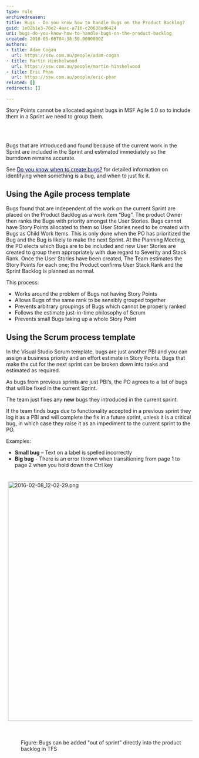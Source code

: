 ```yaml
---
type: rule
archivedreason: 
title: Bugs - Do you know how to handle Bugs on the Product Backlog?
guid: 1e02b1e3-70e2-4aac-a716-c20638ad6424
uri: bugs-do-you-know-how-to-handle-bugs-on-the-product-backlog
created: 2010-05-06T04:38:50.0000000Z
authors:
- title: Adam Cogan
  url: https://ssw.com.au/people/adam-cogan
- title: Martin Hinshelwood
  url: https://ssw.com.au/people/martin-hinshelwood
- title: Eric Phan
  url: https://ssw.com.au/people/eric-phan
related: []
redirects: []

---
```




  <p>Story Points cannot be allocated against bugs in MSF Agile 5.0 so to include them in a Sprint we need to group them.
</p>

<br><excerpt class='endintro'></excerpt><br>

  <p>Bugs that are introduced and found because of the current work in the Sprint are included in the Sprint and estimated immediately so the burndown remains accurate.</p>
<p>See <a href="/Pages/CreateBugs.aspx" shape="rect"><font color="#000080">Do you know when to create bugs?</font></a> for detailed information on identifying when something is a bug, and when to just fix it.</p>
<p>
    </p><h2>Using the&#160;Agile process template</h2>
    <p>Bugs found that are independent of the work on the current Sprint are placed on the Product Backlog as a work item “Bug”. The product Owner then ranks the Bugs with priority amongst the User Stories. Bugs cannot have Story Points allocated to them so User Stories need to be created with Bugs as Child Work Items. This is only done when the PO has prioritized the Bug and the Bug is likely to make the next Sprint. At the Planning Meeting, the PO elects which Bugs are to be included and new User Stories are created to group them appropriately with due regard to Severity and Stack Rank. Once the User Stories have been created, The Team estimates the Story Points for each one; the Product confirms User Stack Rank and the Sprint Backlog is planned as normal.</p>
    <p>This process&#58; </p>
    <ul>
        <li>Works around the problem of Bugs not having Story Points </li>
        <li>Allows Bugs of the same rank to be sensibly grouped together </li>
        <li>Prevents arbitrary groupings of Bugs which cannot be properly ranked </li>
        <li>Follows the estimate just-in-time philosophy of Scrum </li>
        <li>Prevents small Bugs taking up a whole Story Point </li>
    </ul>
    <p></p><p>
    </p><h2>Using the&#160;Scrum process template</h2>
    <p>In the Visual Studio Scrum template, bugs are just another PBI and you can assign a business priority and an effort estimate in Story Points. Bugs that make the cut for the next sprint can be broken down into tasks and estimated as required.</p>
<p>As bugs from previous sprints are just PBI’s, the PO agrees to a list of bugs that will be fixed in the current Sprint.</p>
<p>The team just fixes any <strong>new</strong>&#160;bugs they introduced in the current sprint.</p>
<p>If the team finds bugs due to functionality accepted in a previous sprint they log it as a PBI and will complete the fix in a future sprint, unless it is a critical bug, in which case they raise it as an impediment to the current sprint to the PO.</p>

<p>Examples&#58;</p>
<ul>
    <li><strong>Small bug</strong> – Text on a label is spelled incorrectly </li>
    <li><strong>Big bug</strong> - There is an error thrown when transitioning from page 1 to page 2 when you hold down the Ctrl key</li></ul><p></p><p>​​<img src="/SiteAssets/bugs-do-you-know-how-to-handle-bugs-on-the-product-backlog/2016-02-08_12-02-29.png" alt="2016-02-08_12-02-29.png" style="margin&#58;5px;width&#58;651px;" /></p><p><br></p><dd class="ssw15-rteElement-FigureNormal">
​​​​​​​​Figure&#58; Bugs can be added &quot;out of sprint&quot; directly into the product backlog in TFS</dd>


